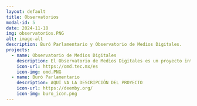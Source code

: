 ```yaml
---
layout: default
title: Observatorios
modal-id: 5
date: 2024-11-18
img: observatorios.PNG
alt: image-alt
description: Buró Parlamentario y Observatorio de Medios Digitales.
projects:
  - name: Observatorio de Medios Digitales
    description: El Observatorio de Medios Digitales es un proyecto interdisciplinar de la Vicerrectoría de Investigación del Tecnológico de Monterrey que busca identificar y monitorear narrativas dominantes y emergentes en el panorama de los medios digitales en México, así como evidenciar mecanismos de desinformación con el propósito de engañar a la población o manipular la opinión pública.
    icon-url: https://omd.tec.mx/es
    icon-img: omd.PNG
  - name: Buró Parlamentario
    description: AQUÍ VA LA DESCRIPCIÓN DEL PROYECTO
    icon-url: https://deemby.org/
    icon-img: buro_icon.png
---
```

